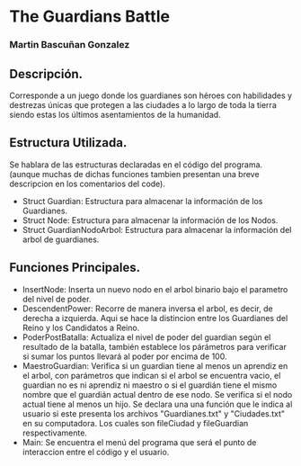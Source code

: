 # The Guardians Battle 
### Martin Bascuñan Gonzalez
## Descripción.
Corresponde a un juego donde los guardianes son héroes con habilidades y destrezas únicas que protegen a las ciudades a lo largo de toda la tierra siendo estas los últimos asentamientos de la humanidad.
## Estructura Utilizada.
Se hablara de las estructuras declaradas en el código del programa. (aunque muchas de dichas funciones tambien presentan una breve descripcion en los comentarios del code).
- Struct Guardian: Estructura para almacenar la información de los Guardianes.
- Struct Node: Estructura para almacenar la información de los Nodos.
- Struct GuardianNodoArbol: Estructura para almacenar la información del arbol de guardianes.
## Funciones Principales.
- InsertNode: Inserta un nuevo nodo en el arbol binario bajo el parametro del nivel de poder.
- DescendentPower: Recorre de manera inversa el arbol, es decir, de derecha a izquierda. Aqui se hace la distincion entre los Guardianes del Reino y los Candidatos a Reino.
- PoderPostBatalla: Actualiza el nivel de poder del guardian según el resultado de la batalla, también establece los párámetros para verificar si sumar los puntos llevará al poder por encima de 100.
- MaestroGuardian: Verifica si un guardian tiene al menos un aprendiz en el arbol, con parámetros que indican si el arbol se encuentra vacio, el guardian no es ni aprendiz ni maestro o si el guardián tiene el mismo nombre que el guardián actual dentro de ese nodo.     Se verifica si el nodo actual tiene al menos un hijo.
Se declara una una función que le indica al usuario si este presenta los archivos "Guardianes.txt" y "Ciudades.txt" en su computadora. Los cuales son fileCiudad y fileGuardian respectivamente.
- Main: Se encuentra el menú del programa que será el punto de interaccion entre el código y el usuario. 

